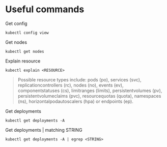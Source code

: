 # Useful commands

Get config
```
kubectl config view
```

Get nodes
```
kubectl get nodes
```

Explain resource

```
kubectl explain <RESOURCE>
```
> Possible resource types include: pods (po), services (svc), replicationcontrollers (rc), nodes (no), events (ev), componentstatuses (cs), limitranges (limits), persistentvolumes (pv), persistentvolumeclaims (pvc), resourcequotas (quota), namespaces (ns), horizontalpodautoscalers (hpa) or endpoints (ep).

Get deployments

```
kubectl get deployments -A
```

Get deployments | matching STRING

```
kubectl get deployments -A | egrep <STRING> 
```